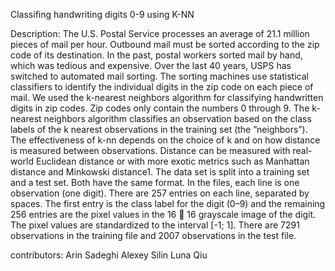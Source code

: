 Classifing handwriting digits 0-9 using K-NN

Description:
The U.S. Postal Service processes an average of 21.1 million pieces of mail per hour. Outbound mail must be
sorted according to the zip code of its destination. In the past, postal workers sorted mail by hand, which was
tedious and expensive. Over the last 40 years, USPS has switched to automated mail sorting. The sorting
machines use statistical classifiers to identify the individual digits in the zip code on each piece of mail.
We used the k-nearest neighbors algorithm for classifying handwritten digits in
zip codes. Zip codes only contain the numbers 0 through 9.
The k-nearest neighbors algorithm classifies an observation based on the class labels of the k nearest
observations in the training set (the ”neighbors”). The effectiveness of k-nn depends on the choice of k and
on how distance is measured between observations. Distance can be measured with real-world Euclidean
distance or with more exotic metrics such as Manhattan distance and Minkowski distance1.
The data set is split into a training set and a test set. Both have the same format. In the files, each line is
one observation (one digit). There are 257 entries on each line, separated by spaces. The first entry is the
class label for the digit (0–9) and the remaining 256 entries are the pixel values in the 16  16 grayscale
image of the digit. The pixel values are standardized to the interval [-1; 1]. There are 7291 observations in
the training file and 2007 observations in the test file.

contributors: 
  Arin Sadeghi
  Alexey Silin
  Luna Qiu
